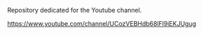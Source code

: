 Repository dedicated for the Youtube channel.

https://www.youtube.com/channel/UCozVEBHdb68lFl9iEKJUgug
